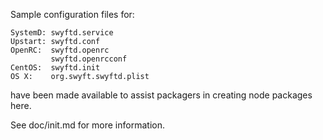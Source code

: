 Sample configuration files for:
```
SystemD: swyftd.service
Upstart: swyftd.conf
OpenRC:  swyftd.openrc
         swyftd.openrcconf
CentOS:  swyftd.init
OS X:    org.swyft.swyftd.plist
```
have been made available to assist packagers in creating node packages here.

See doc/init.md for more information.
